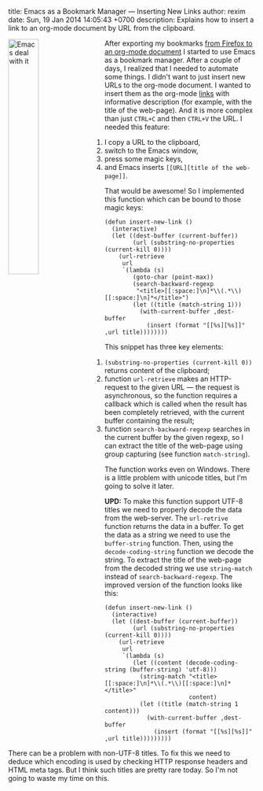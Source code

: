 title: Emacs as a Bookmark Manager &mdash; Inserting New Links
author: rexim
date: Sun, 19 Jan 2014 14:05:43 +0700
description: Explains how to insert a link to an org-mode document by URL from the clipboard.

<!-- OMG, markdown sucks! -->
<img src="images/emacs-deal-with-it.png"
     style="float: left; width: 35%; margin-right: 20px;"
     alt="Emacs deal with it" />

After exporting my bookmarks
[from Firefox to an org-mode document](/firefox-bookmarks-to-org-mode.html)
I started to use Emacs as a bookmark manager. After a couple of days,
I realized that I needed to automate some things. I didn't want to
just insert new URLs to the org-mode document. I wanted to insert them
as the org-mode [links](http://orgmode.org/manual/Link-format.html)
with informative description (for example, with the title of the
web-page). And it is more complex than just `CTRL+C` and then `CTRL+V`
the URL. I needed this feature:

1. I copy a URL to the clipboard,
2. switch to the Emacs window,
3. press some magic keys,
4. and Emacs inserts `[[URL][title of the web-page]]`.

That would be awesome! So I implemented this function which can be
bound to those magic keys:

    (defun insert-new-link ()
      (interactive)
      (let ((dest-buffer (current-buffer))
            (url (substring-no-properties (current-kill 0))))
        (url-retrieve
         url
         `(lambda (s)
            (goto-char (point-max))
            (search-backward-regexp
             "<title>[[:space:]\n]*\\(.*\\)[[:space:]\n]*</title>")
            (let ((title (match-string 1)))
              (with-current-buffer ,dest-buffer
                (insert (format "[[%s][%s]]" ,url title))))))))

This snippet has three key elements:

1. `(substring-no-properties (current-kill 0))`  returns content
   of the clipboard;
2. function `url-retrieve` makes an HTTP-request to the given URL
   &mdash; the request is asynchronous, so the function requires a
   callback which is called when the result has been completely
   retrieved, with the current buffer containing the result;
3. function `search-backward-regexp` searches in the current buffer by
   the given regexp, so I can extract the title of the web-page using
   group capturing (see function `match-string`).

The function works even on Windows. There is a little problem with
unicode titles, but I'm going to solve it later.

**UPD:** To make this function support UTF-8 titles we need to
properly decode the data from the web-server. The `url-retrive`
function returns the data in a buffer. To get the data as a string we
need to use the `buffer-string` function. Then, using the
`decode-coding-string` function we decode the string. To extract the
title of the web-page from the decoded string we use `string-match`
instead of `search-backward-regexp`. The improved version of the
function looks like this:

    (defun insert-new-link ()
      (interactive)
      (let ((dest-buffer (current-buffer))
            (url (substring-no-properties (current-kill 0))))
        (url-retrieve
         url
         `(lambda (s)
            (let ((content (decode-coding-string (buffer-string) 'utf-8)))
              (string-match "<title>[[:space:]\n]*\\(.*\\)[[:space:]\n]*</title>"
                            content)
              (let ((title (match-string 1 content)))
                (with-current-buffer ,dest-buffer
                  (insert (format "[[%s][%s]]" ,url title)))))))))

There can be a problem with non-UTF-8 titles. To fix this we need to
deduce which encoding is used by checking HTTP response headers and
HTML meta tags. But I think such titles are pretty rare today. So I'm
not going to waste my time on this.
